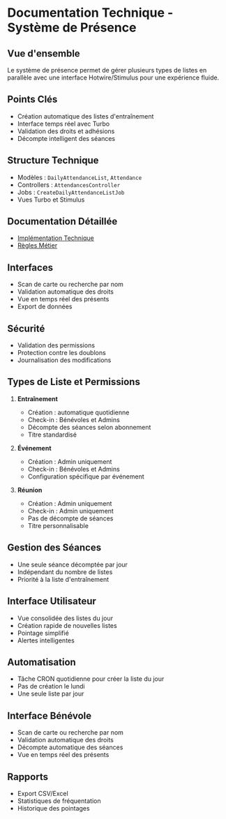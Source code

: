 # Documentation Technique - Système de Présence

## Vue d'ensemble
Le système de présence permet de gérer plusieurs types de listes en parallèle avec une interface Hotwire/Stimulus pour une expérience fluide.

## Points Clés
- Création automatique des listes d'entraînement
- Interface temps réel avec Turbo
- Validation des droits et adhésions
- Décompte intelligent des séances

## Structure Technique
- Modèles : `DailyAttendanceList`, `Attendance`
- Controllers : `AttendancesController`
- Jobs : `CreateDailyAttendanceListJob`
- Vues Turbo et Stimulus

## Documentation Détaillée
- [Implémentation Technique](docs/architecture/technical/core/features/attendance/implementation.md)
- [Règles Métier](../..../../requirements/1_métier/presence/regles.md)

## Interfaces
- Scan de carte ou recherche par nom
- Validation automatique des droits
- Vue en temps réel des présents
- Export de données

## Sécurité
- Validation des permissions
- Protection contre les doublons
- Journalisation des modifications

## Types de Liste et Permissions

1. **Entraînement**
   - Création : automatique quotidienne
   - Check-in : Bénévoles et Admins
   - Décompte des séances selon abonnement
   - Titre standardisé

2. **Événement**
   - Création : Admin uniquement
   - Check-in : Bénévoles et Admins
   - Configuration spécifique par événement

3. **Réunion**
   - Création : Admin uniquement
   - Check-in : Admin uniquement
   - Pas de décompte de séances
   - Titre personnalisable

## Gestion des Séances
- Une seule séance décomptée par jour
- Indépendant du nombre de listes
- Priorité à la liste d'entraînement

## Interface Utilisateur
- Vue consolidée des listes du jour
- Création rapide de nouvelles listes
- Pointage simplifié
- Alertes intelligentes

## Automatisation
- Tâche CRON quotidienne pour créer la liste du jour
- Pas de création le lundi
- Une seule liste par jour

## Interface Bénévole
- Scan de carte ou recherche par nom
- Validation automatique des droits
- Décompte automatique des séances
- Vue en temps réel des présents

## Rapports
- Export CSV/Excel
- Statistiques de fréquentation
- Historique des pointages 